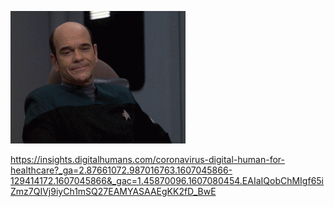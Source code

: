 ![](https://github.com/nondejus/bemoeigurus-at-work/blob/main/clienten/doctor%20robin/uneeq/insight/kwik%20kwek%20kwakzalver/but-im-a-hologram.gif)

https://insights.digitalhumans.com/coronavirus-digital-human-for-healthcare?_ga=2.87661072.987016763.1607045866-129414172.1607045866&_gac=1.45870096.1607080454.EAIaIQobChMIgf65iZmz7QIVj9iyCh1mSQ27EAMYASAAEgKK2fD_BwE

